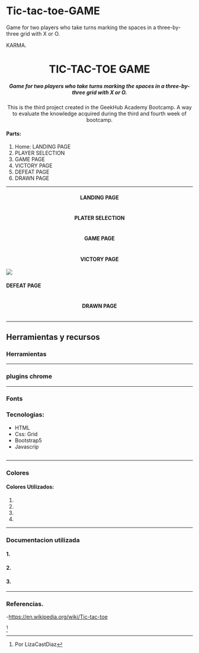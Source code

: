 # Tic-tac-toe-GAME
Game for two players who take turns marking the spaces in a three-by-three grid with X or O.



KARMA.
<h1 align="center"> TIC-TAC-TOE GAME </h1>
<h5 align="center">Game for two players who take turns marking the spaces in a three-by-three grid with X or O. </h5>

<p align="center">This is the third project created in the GeekHub Academy Bootcamp. A way to evaluate the knowledge acquired during the third and fourth week of bootcamp. </p>


#### Parts:
1. Home: LANDING PAGE
2. PLAYER SELECTION
3. GAME PAGE
4. VICTORY PAGE
5. DEFEAT PAGE
6. DRAWN PAGE

<hr>

<h4 align="center">LANDING PAGE </h4>
<img src="" alt="">
<h4 align="center">PLATER SELECTION </h4>
<img src="" alt="">
<h4 align="center">GAME PAGE </h4>
<img src="" alt="">
<h4 align="center">VICTORY PAGE </h4>
<img src=" alt="">
<h4 align="">DEFEAT PAGE </h4>
<img src=""alt="">
<h4 align="center">DRAWN PAGE </h4>
<img src=""alt="">

<hr>

<h2 text-align: center>Herramientas y recursos</h2>

### Herramientas



---
### plugins chrome

---

### Fonts

### Tecnologias:
- HTML
- Css: Grid
- Bootstrap5
- Javascrip



<img src="" alt="">

---
### Colores 
#### Colores Utilizados: 
1. 
2.  
3. 
4. 


---
### Documentacion utilizada

#### 1.


#### 2.


#### 3.



---
### Referencias.

-https://en.wikipedia.org/wiki/Tic-tac-toe





[^1]

[^1]: Por LizaCastDiaz
